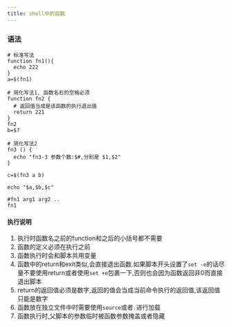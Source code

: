 ```yaml
---
title: shell中的函数
---
```


### 语法

```shell
# 标准写法
function fn1(){
  echo 222
}
a=$(fn1)

# 简化写法1, 函数名右的空格必须
function fn2 {
  # 返回值当成是该函数的执行退出值
  return 221
}
fn2
b=$?

# 简化写法2
fn3 () {
  echo "fn3-3 参数个数:$#,分别是 $1,$2"
}

c=$(fn3 a b)

echo "$a,$b,$c"

#fn1 arg1 arg2 ..
fn1

```
#### 执行说明
1. 执行时函数名之前的function和之后的小括号都不需要
2. 函数的定义必须在执行之前
3. 函数执行时会和脚本共用变量
4. 函数中的return和exit类似,会直接退出函数.如果脚本开头设置了`set -e`的话尽量不要使用return或者使用`set +e`包裹一下,否则也会因为函数返回非0而直接退出脚本
5. return的返回值必须是数字,返回的值会当成当前命令执行的返回值,该返回值只能是数字
6. 函数放在独立文件中时需要使用`source`或者`.`进行加载
7. 函数执行时,父脚本的参数临时被函数参数掩盖或者隐藏

